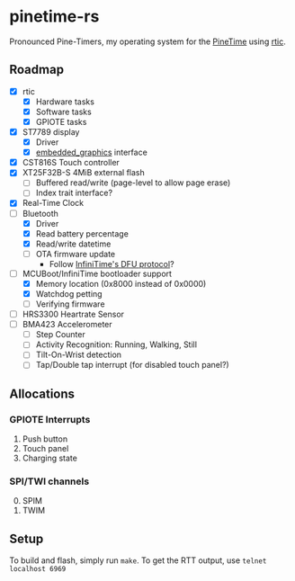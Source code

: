 # pinetime-rs

Pronounced Pine-Timers, my operating system for the [PineTime](https://wiki.pine64.org/wiki/PineTime) using [rtic](https://rtic.rs/).

## Roadmap

- [x] rtic
    - [x] Hardware tasks
    - [x] Software tasks
    - [x] GPIOTE tasks
- [x] ST7789 display
    - [x] Driver
    - [x] [embedded_graphics](https://github.com/embedded-graphics/embedded-graphics) interface
- [x] CST816S Touch controller
- [x] XT25F32B-S 4MiB external flash
    - [ ] Buffered read/write (page-level to allow page erase)
    - [ ] Index trait interface?
- [x] Real-Time Clock
- [ ] Bluetooth
    - [x] Driver
    - [x] Read battery percentage
    - [x] Read/write datetime
    - [ ] OTA firmware update
        - Follow [InfiniTime's DFU protocol](https://github.com/InfiniTimeOrg/InfiniTime/blob/develop/doc/ble.md#firmware-upgrades)?
- [ ] MCUBoot/InfiniTime bootloader support
    - [x] Memory location (0x8000 instead of 0x0000)
    - [x] Watchdog petting
    - [ ] Verifying firmware
- [ ] HRS3300 Heartrate Sensor
- [ ] BMA423 Accelerometer
    - [ ] Step Counter
    - [ ] Activity Recognition: Running, Walking, Still
    - [ ] Tilt-On-Wrist detection
    - [ ] Tap/Double tap interrupt (for disabled touch panel?) 

## Allocations

### GPIOTE Interrupts

1. Push button
2. Touch panel
3. Charging state

### SPI/TWI channels

0. SPIM
1. TWIM

## Setup

To build and flash, simply run `make`. To get the RTT output, use `telnet
localhost 6969`
